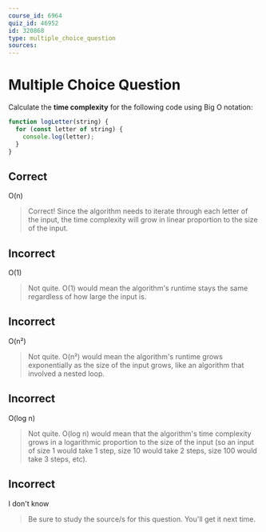 ```yaml
---
course_id: 6964
quiz_id: 46952
id: 320868
type: multiple_choice_question
sources:
---
```


# Multiple Choice Question

Calculate the **time complexity** for the following code using Big O notation:

```javascript
function logLetter(string) {
  for (const letter of string) {
    console.log(letter);
  }
}
```

## Correct

O(n)

> Correct! Since the algorithm needs to iterate through each letter of the input,
> the time complexity will grow in linear proportion to the size of the input.

## Incorrect

O(1)

> Not quite. O(1) would mean the algorithm's runtime stays the same regardless of
> how large the input is.

## Incorrect

O(n²)

> Not quite. O(n²) would mean the algorithm's runtime grows exponentially as the
> size of the input grows, like an algorithm that involved a nested loop.

## Incorrect

O(log n)

> Not quite. O(log n) would mean that the algorithm's time complexity grows in a
> logarithmic proportion to the size of the input (so an input of size 1 would
> take 1 step, size 10 would take 2 steps, size 100 would take 3 steps, etc).

## Incorrect

I don't know

> Be sure to study the source/s for this question. You'll get it next time.
